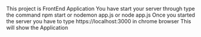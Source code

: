This project is FrontEnd Application
You have start your server through type the command npm start or nodemon app.js or node app.js
Once you started the server you have to type https://localhost:3000 in chrome browser
This will show the Application
